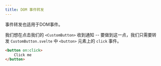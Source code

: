 ```yaml
---
title: DOM 事件转发
---
```


事件转发也适用于DOM事件。

我们想在点击我们的 `<CustomButton>` 收到通知 -- 要做到这一点，我们只需要转发 `CustomButton.svelte` 中 `<button>` 元素上的 `click` 事件。

```html
<button on:click>
	Click me
</button>
```